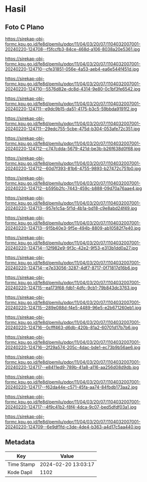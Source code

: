 # Hasil

## Foto C Plano

https://sirekap-obj-formc.kpu.go.id/fe8d/pemilu/pdpr/11/04/03/20/07/1104032007001-20240220-124708--f5fccfb3-84ce-468d-a106-8038a20e5361.jpg

https://sirekap-obj-formc.kpu.go.id/fe8d/pemilu/pdpr/11/04/03/20/07/1104032007001-20240220-124710--cfe31851-056e-4a53-aeb4-ea6e544f451d.jpg

https://sirekap-obj-formc.kpu.go.id/fe8d/pemilu/pdpr/11/04/03/20/07/1104032007001-20240220-124710--5576d82e-dc8d-4314-9e80-0c1bf3fe6542.jpg

https://sirekap-obj-formc.kpu.go.id/fe8d/pemilu/pdpr/11/04/03/20/07/1104032007001-20240220-124711--e9dc9b15-da51-4175-b3c5-59bbda9191f2.jpg

https://sirekap-obj-formc.kpu.go.id/fe8d/pemilu/pdpr/11/04/03/20/07/1104032007001-20240220-124711--29edc755-5cbe-475d-b304-053afe72c351.jpg

https://sirekap-obj-formc.kpu.go.id/fe8d/pemilu/pdpr/11/04/03/20/07/1104032007001-20240220-124712--c747cdda-5679-421d-be3b-b26f638d0f68.jpg

https://sirekap-obj-formc.kpu.go.id/fe8d/pemilu/pdpr/11/04/03/20/07/1104032007001-20240220-124712--60d7f393-81b6-4755-9893-b27472c751b0.jpg

https://sirekap-obj-formc.kpu.go.id/fe8d/pemilu/pdpr/11/04/03/20/07/1104032007001-20240220-124712--b595b2fc-7443-459c-b888-09d70a76aae4.jpg

https://sirekap-obj-formc.kpu.go.id/fe8d/pemilu/pdpr/11/04/03/20/07/1104032007001-20240220-124713--957e1c5a-5f1d-4b1a-bd18-c9e8abd24f49.jpg

https://sirekap-obj-formc.kpu.go.id/fe8d/pemilu/pdpr/11/04/03/20/07/1104032007001-20240220-124713--915b40e3-9f5e-494b-8809-ab10582f7e40.jpg

https://sirekap-obj-formc.kpu.go.id/fe8d/pemilu/pdpr/11/04/03/20/07/1104032007001-20240220-124714--12f982e9-9f3c-42e2-9f53-e313b1dd0a27.jpg

https://sirekap-obj-formc.kpu.go.id/fe8d/pemilu/pdpr/11/04/03/20/07/1104032007001-20240220-124714--e7e33056-3287-4df7-8717-0f71817d16b6.jpg

https://sirekap-obj-formc.kpu.go.id/fe8d/pemilu/pdpr/11/04/03/20/07/1104032007001-20240220-124715--ea173f68-fdb1-4dfc-9cb1-79b843dc3763.jpg

https://sirekap-obj-formc.kpu.go.id/fe8d/pemilu/pdpr/11/04/03/20/07/1104032007001-20240220-124715--289e088d-f4e5-4489-96e5-e2b671260eb1.jpg

https://sirekap-obj-formc.kpu.go.id/fe8d/pemilu/pdpr/11/04/03/20/07/1104032007001-20240220-124716--0cfff463-d6db-420b-81a2-60701d17b7b6.jpg

https://sirekap-obj-formc.kpu.go.id/fe8d/pemilu/pdpr/11/04/03/20/07/1104032007001-20240220-124716--2f29a574-205c-4dac-bde1-ec73b9b56ae6.jpg

https://sirekap-obj-formc.kpu.go.id/fe8d/pemilu/pdpr/11/04/03/20/07/1104032007001-20240220-124717--e8411ed9-789b-41a8-a116-aa256d08d9db.jpg

https://sirekap-obj-formc.kpu.go.id/fe8d/pemilu/pdpr/11/04/03/20/07/1104032007001-20240220-124717--f62da44e-c571-45fa-aa74-84fbdb173aa2.jpg

https://sirekap-obj-formc.kpu.go.id/fe8d/pemilu/pdpr/11/04/03/20/07/1104032007001-20240220-124717--4f9c41b2-f8f4-4dca-9c07-bed5dfdf03a1.jpg

https://sirekap-obj-formc.kpu.go.id/fe8d/pemilu/pdpr/11/04/03/20/07/1104032007001-20240220-124709--6e9df1fd-c3de-4de4-b363-a4d17c5aa440.jpg


## Metadata

| Key        | Value               |
| ---------- | ------------------- |
| Time Stamp | 2024-02-20 13:03:17 |
| Kode Dapil | 1102                |



